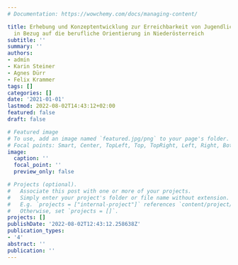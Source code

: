```yaml
---
# Documentation: https://wowchemy.com/docs/managing-content/

title: Erhebung und Konzeptentwicklung zur Erreichbarkeit von Jugendlichen sowie Eltern
  in Bezug auf die berufliche Orientierung in Niederösterreich
subtitle: ''
summary: ''
authors:
- admin
- Karin Steiner
- Agnes Dürr
- Felix Krammer
tags: []
categories: []
date: '2021-01-01'
lastmod: 2022-08-02T14:43:12+02:00
featured: false
draft: false

# Featured image
# To use, add an image named `featured.jpg/png` to your page's folder.
# Focal points: Smart, Center, TopLeft, Top, TopRight, Left, Right, BottomLeft, Bottom, BottomRight.
image:
  caption: ''
  focal_point: ''
  preview_only: false

# Projects (optional).
#   Associate this post with one or more of your projects.
#   Simply enter your project's folder or file name without extension.
#   E.g. `projects = ["internal-project"]` references `content/project/deep-learning/index.md`.
#   Otherwise, set `projects = []`.
projects: []
publishDate: '2022-08-02T12:43:12.258638Z'
publication_types:
- '4'
abstract: ''
publication: ''
---
```

